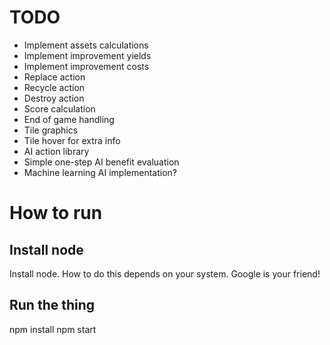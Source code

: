 # TODO

* Implement assets calculations
* Implement improvement yields
* Implement improvement costs
* Replace action
* Recycle action
* Destroy action
* Score calculation
* End of game handling
* Tile graphics
* Tile hover for extra info
* AI action library
* Simple one-step AI benefit evaluation
* Machine learning AI implementation?

# How to run

## Install node

Install node. How to do this depends on your system. Google is your friend!

## Run the thing

 npm install
 npm start
